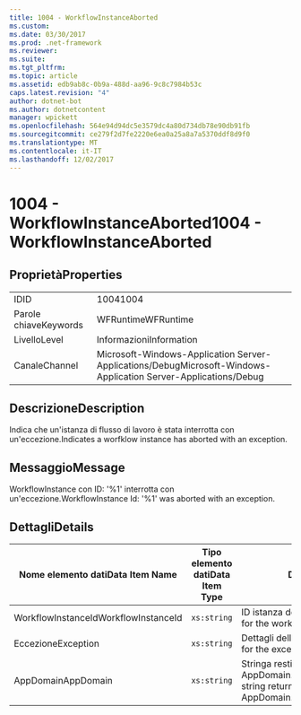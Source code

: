 ```yaml
---
title: 1004 - WorkflowInstanceAborted
ms.custom: 
ms.date: 03/30/2017
ms.prod: .net-framework
ms.reviewer: 
ms.suite: 
ms.tgt_pltfrm: 
ms.topic: article
ms.assetid: edb9ab8c-0b9a-488d-aa96-9c8c7984b53c
caps.latest.revision: "4"
author: dotnet-bot
ms.author: dotnetcontent
manager: wpickett
ms.openlocfilehash: 564e94d94dc5e3579dc4a80d734db78e90db91fb
ms.sourcegitcommit: ce279f2d7fe2220e6ea0a25a8a7a5370ddf8d9f0
ms.translationtype: MT
ms.contentlocale: it-IT
ms.lasthandoff: 12/02/2017
---
```

# <a name="1004---workflowinstanceaborted"></a><span data-ttu-id="c3a55-102">1004 - WorkflowInstanceAborted</span><span class="sxs-lookup"><span data-stu-id="c3a55-102">1004 - WorkflowInstanceAborted</span></span>
## <a name="properties"></a><span data-ttu-id="c3a55-103">Proprietà</span><span class="sxs-lookup"><span data-stu-id="c3a55-103">Properties</span></span>  
  
|||  
|-|-|  
|<span data-ttu-id="c3a55-104">ID</span><span class="sxs-lookup"><span data-stu-id="c3a55-104">ID</span></span>|<span data-ttu-id="c3a55-105">1004</span><span class="sxs-lookup"><span data-stu-id="c3a55-105">1004</span></span>|  
|<span data-ttu-id="c3a55-106">Parole chiave</span><span class="sxs-lookup"><span data-stu-id="c3a55-106">Keywords</span></span>|<span data-ttu-id="c3a55-107">WFRuntime</span><span class="sxs-lookup"><span data-stu-id="c3a55-107">WFRuntime</span></span>|  
|<span data-ttu-id="c3a55-108">Livello</span><span class="sxs-lookup"><span data-stu-id="c3a55-108">Level</span></span>|<span data-ttu-id="c3a55-109">Informazioni</span><span class="sxs-lookup"><span data-stu-id="c3a55-109">Information</span></span>|  
|<span data-ttu-id="c3a55-110">Canale</span><span class="sxs-lookup"><span data-stu-id="c3a55-110">Channel</span></span>|<span data-ttu-id="c3a55-111">Microsoft-Windows-Application Server-Applications/Debug</span><span class="sxs-lookup"><span data-stu-id="c3a55-111">Microsoft-Windows-Application Server-Applications/Debug</span></span>|  
  
## <a name="description"></a><span data-ttu-id="c3a55-112">Descrizione</span><span class="sxs-lookup"><span data-stu-id="c3a55-112">Description</span></span>  
 <span data-ttu-id="c3a55-113">Indica che un'istanza di flusso di lavoro è stata interrotta con un'eccezione.</span><span class="sxs-lookup"><span data-stu-id="c3a55-113">Indicates a worfklow instance has aborted with an exception.</span></span>  
  
## <a name="message"></a><span data-ttu-id="c3a55-114">Messaggio</span><span class="sxs-lookup"><span data-stu-id="c3a55-114">Message</span></span>  
 <span data-ttu-id="c3a55-115">WorkflowInstance con ID: '%1' interrotta con un'eccezione.</span><span class="sxs-lookup"><span data-stu-id="c3a55-115">WorkflowInstance Id: '%1' was aborted with an exception.</span></span>  
  
## <a name="details"></a><span data-ttu-id="c3a55-116">Dettagli</span><span class="sxs-lookup"><span data-stu-id="c3a55-116">Details</span></span>  
  
|<span data-ttu-id="c3a55-117">Nome elemento dati</span><span class="sxs-lookup"><span data-stu-id="c3a55-117">Data Item Name</span></span>|<span data-ttu-id="c3a55-118">Tipo elemento dati</span><span class="sxs-lookup"><span data-stu-id="c3a55-118">Data Item Type</span></span>|<span data-ttu-id="c3a55-119">Descrizione</span><span class="sxs-lookup"><span data-stu-id="c3a55-119">Description</span></span>|  
|--------------------|--------------------|-----------------|  
|<span data-ttu-id="c3a55-120">WorkflowInstanceId</span><span class="sxs-lookup"><span data-stu-id="c3a55-120">WorkflowInstanceId</span></span>|`xs:string`|<span data-ttu-id="c3a55-121">ID istanza del flusso di lavoro.</span><span class="sxs-lookup"><span data-stu-id="c3a55-121">The instance id for the workflow</span></span>|  
|<span data-ttu-id="c3a55-122">Eccezione</span><span class="sxs-lookup"><span data-stu-id="c3a55-122">Exception</span></span>|`xs:string`|<span data-ttu-id="c3a55-123">Dettagli dell'eccezione.</span><span class="sxs-lookup"><span data-stu-id="c3a55-123">The exception details for the exception</span></span>|  
|<span data-ttu-id="c3a55-124">AppDomain</span><span class="sxs-lookup"><span data-stu-id="c3a55-124">AppDomain</span></span>|`xs:string`|<span data-ttu-id="c3a55-125">Stringa restituita da AppDomain.CurrentDomain.FriendlyName.</span><span class="sxs-lookup"><span data-stu-id="c3a55-125">The string returned by AppDomain.CurrentDomain.FriendlyName.</span></span>|
